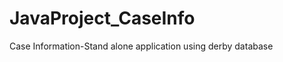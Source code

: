 JavaProject_CaseInfo
====================

Case Information-Stand alone application using derby database
